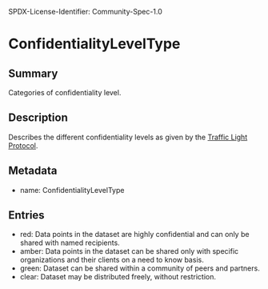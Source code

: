 SPDX-License-Identifier: Community-Spec-1.0

# ConfidentialityLevelType

## Summary

Categories of confidentiality level.

## Description

Describes the different confidentiality levels as given by the [Traffic Light Protocol](https://en.wikipedia.org/wiki/Traffic_Light_Protocol).

## Metadata

- name: ConfidentialityLevelType

## Entries

- red: Data points in the dataset are highly confidential and can only be shared with named recipients.
- amber: Data points in the dataset can be shared only with specific organizations and their clients on a need to know basis.
- green: Dataset can be shared within a community of peers and partners.
- clear: Dataset may be distributed freely, without restriction.

